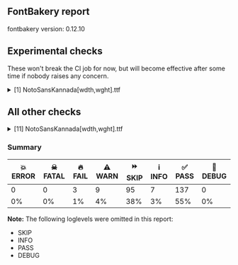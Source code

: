 ## FontBakery report

fontbakery version: 0.12.10



## Experimental checks

These won't break the CI job for now, but will become effective after some time if nobody raises any concern.


<details><summary>[1] NotoSansKannada[wdth,wght].ttf</summary>
<div>
<details>
    <summary>🔥 <b>FAIL</b> Checking that the typoAscender exceeds the yMax of the /Agrave. <a href="https://fontbakery.readthedocs.io/en/stable/fontbakery/checks/universal.metrics.html#"></a></summary>
    <div>







* 🔥 **FAIL** <p>OS/2.sTypoAscender value should be greater than 944, but got 809 instead</p>
 [code: typoAscender]



</div>
</details>
</div>
</details>




## All other checks



<details><summary>[11] NotoSansKannada[wdth,wght].ttf</summary>
<div>
<details>
    <summary>🔥 <b>FAIL</b> Check for presence of an ARTICLE.en_us.html file <a href="https://fontbakery.readthedocs.io/en/stable/fontbakery/checks/googlefonts.description.html#"></a></summary>
    <div>







* 🔥 **FAIL** <p>This is a Noto font but it lacks an ARTICLE.en_us.html file.</p>
 [code: missing-article]



* 🔥 **FAIL** <p>This is a Noto font but it lacks a DESCRIPTION.en_us.html file.</p>
 [code: missing-description]



</div>
</details>

<details>
    <summary>🔥 <b>FAIL</b> Ensure dotted circle glyph is present and can attach marks. <a href="https://fontbakery.readthedocs.io/en/stable/fontbakery/checks/shaping.html#"></a></summary>
    <div>







* 🔥 **FAIL** <p>The following glyphs could not be attached to the dotted circle glyph:</p>
<pre><code>- acutecomb

- candrabinduknda

- gravecomb

- nuktaknda

- tildecomb

- uni0302

- uni0304

- uni0306

- uni0307

- uni0308

- uni030A

- uni030B

- uni030C

- uni0326

- uni0327

- uni0328

- uni0951

- uni0952

- uni1CD0

- uni1CD2

- uni1CDA

- uni1CF4
</code></pre>
 [code: unattached-dotted-circle-marks]



</div>
</details>

<details>
    <summary>⚠️ <b>WARN</b> Check glyphs in mark glyph class are non-spacing. <a href="https://fontbakery.readthedocs.io/en/stable/fontbakery/checks/opentype.gdef.html#"></a></summary>
    <div>







* ⚠️ **WARN** <p>The following spacing glyphs may be in the GDEF mark glyph class by mistake:
aavowelsignaltknda (unencoded), aavowelsignknda (U+0CBE), anusvaraaboverightknda (U+0CF3), auvowelsignknda (U+0CCC), basubscriptUIknda (unencoded), basubscriptaltUIknda (unencoded), basubscriptaltknda (unencoded), basubscriptknda (unencoded), basubscriptrightUIknda (unencoded), basubscriptrightknda (unencoded), baviramaknda (unencoded), bharasubscriptUIknda (unencoded), bharasubscriptaltUIknda (unencoded), bharasubscriptaltknda (unencoded), bharasubscriptknda (unencoded), bhasubscriptUIknda (unencoded), bhasubscriptaltUIknda (unencoded), bhasubscriptaltknda (unencoded), bhasubscriptknda (unencoded), bhasubscriptrightUIknda (unencoded), bhasubscriptrightknda (unencoded), casubscriptUIknda (unencoded), casubscriptaltUIknda (unencoded), casubscriptaltknda (unencoded), casubscriptknda (unencoded), chasubscriptUIknda (unencoded), chasubscriptaltUIknda (unencoded), chasubscriptaltknda (unencoded), chasubscriptknda (unencoded), darasubscriptUIknda (unencoded), darasubscriptaltUIknda (unencoded), darasubscriptaltknda (unencoded), darasubscriptknda (unencoded), dasubscriptUIknda (unencoded), dasubscriptaltUIknda (unencoded), dasubscriptaltknda (unencoded), dasubscriptknda (unencoded), ddarasubscriptUIknda (unencoded), ddarasubscriptaltUIknda (unencoded), ddarasubscriptaltknda (unencoded), ddarasubscriptknda (unencoded), ddasubscriptUIknda (unencoded), ddasubscriptaltUIknda (unencoded), ddasubscriptaltknda (unencoded), ddasubscriptknda (unencoded), ddhasubscriptUIknda (unencoded), ddhasubscriptaltUIknda (unencoded), ddhasubscriptaltknda (unencoded), ddhasubscriptknda (unencoded), dhasubscriptUIknda (unencoded), dhasubscriptaltUIknda (unencoded), dhasubscriptaltknda (unencoded), dhasubscriptknda (unencoded), evowelsignaltknda (unencoded), fasubscriptUIknda (unencoded), fasubscriptaltUIknda (unencoded), fasubscriptaltknda (unencoded), fasubscriptknda (unencoded), garasubscriptUIknda (unencoded), garasubscriptaltUIknda (unencoded), garasubscriptaltknda (unencoded), garasubscriptknda (unencoded), gasubscriptUIknda (unencoded), gasubscriptaltUIknda (unencoded), gasubscriptaltknda (unencoded), gasubscriptknda (unencoded), ghasubscriptUIknda (unencoded), ghasubscriptaltUIknda (unencoded), ghasubscriptaltknda (unencoded), ghasubscriptknda (unencoded), hasubscriptUIknda (unencoded), hasubscriptaltUIknda (unencoded), hasubscriptaltknda (unencoded), hasubscriptknda (unencoded), iivowelsignknda (U+0CC0), ivowelsignknda (U+0CBF), januktasubscriptUIknda (unencoded), januktasubscriptaltUIknda (unencoded), januktasubscriptaltknda (unencoded), januktasubscriptknda (unencoded), jasubscriptUIknda (unencoded), jasubscriptaltUIknda (unencoded), jasubscriptaltknda (unencoded), jasubscriptknda (unencoded), jhasubscriptUIknda (unencoded), jhasubscriptaltUIknda (unencoded), jhasubscriptaltknda (unencoded), jhasubscriptknda (unencoded), karasubscriptUIknda (unencoded), karasubscriptaltUIknda (unencoded), karasubscriptaltknda (unencoded), karasubscriptknda (unencoded), kasubscriptUIknda (unencoded), kasubscriptaltUIknda (unencoded), kasubscriptaltknda (unencoded), kasubscriptknda (unencoded), khasubscriptUIknda (unencoded), khasubscriptaltUIknda (unencoded), khasubscriptaltknda (unencoded), khasubscriptknda (unencoded), lasubscriptUIknda (unencoded), lasubscriptaltUIknda (unencoded), lasubscriptaltknda (unencoded), lasubscriptknda (unencoded), lengthmarkknda (U+0CD5), llasubscriptUIknda (unencoded), llasubscriptaltUIknda (unencoded), llasubscriptaltknda (unencoded), llasubscriptknda (unencoded), masubscriptUIknda (unencoded), masubscriptaltUIknda (unencoded), masubscriptaltknda (unencoded), masubscriptknda (unencoded), mayasubscriptUIknda (unencoded), mayasubscriptaltUIknda (unencoded), mayasubscriptaltknda (unencoded), mayasubscriptknda (unencoded), nasubscriptUIknda (unencoded), nasubscriptaltUIknda (unencoded), nasubscriptaltknda (unencoded), nasubscriptknda (unencoded), nasubscriptrightUIknda (unencoded), nasubscriptrightknda (unencoded), ngasubscriptUIknda (unencoded), ngasubscriptaltUIknda (unencoded), ngasubscriptaltknda (unencoded), ngasubscriptknda (unencoded), nnasubscriptUIknda (unencoded), nnasubscriptaltUIknda (unencoded), nnasubscriptaltknda (unencoded), nnasubscriptknda (unencoded), nnasubscriptrightUIknda (unencoded), nnasubscriptrightknda (unencoded), nyasubscriptUIknda (unencoded), nyasubscriptaltUIknda (unencoded), nyasubscriptaltknda (unencoded), nyasubscriptknda (unencoded), parasubscriptUIknda (unencoded), parasubscriptaltUIknda (unencoded), parasubscriptaltknda (unencoded), parasubscriptknda (unencoded), pasubscriptUIknda (unencoded), pasubscriptaltUIknda (unencoded), pasubscriptaltknda (unencoded), pasubscriptknda (unencoded), phanuktasubscriptUIknda (unencoded), phanuktasubscriptaltUIknda (unencoded), phanuktasubscriptaltknda (unencoded), phanuktasubscriptknda (unencoded), phasubscriptUIknda (unencoded), phasubscriptaltUIknda (unencoded), phasubscriptaltknda (unencoded), phasubscriptknda (unencoded), rasubscriptUIknda (unencoded), rasubscriptaltUIknda (unencoded), rasubscriptaltknda (unencoded), rasubscriptknda (unencoded), rrasubscriptUIknda (unencoded), rrasubscriptaltUIknda (unencoded), rrasubscriptaltknda (unencoded), rrasubscriptknda (unencoded), sasubscriptUIknda (unencoded), sasubscriptaltUIknda (unencoded), sasubscriptaltknda (unencoded), sasubscriptknda (unencoded), shasubscriptUIknda (unencoded), shasubscriptaltUIknda (unencoded), shasubscriptaltknda (unencoded), shasubscriptknda (unencoded), ssasubscriptUIknda (unencoded), ssasubscriptaltUIknda (unencoded), ssasubscriptaltknda (unencoded), ssasubscriptknda (unencoded), ssasubscriptrightUIknda (unencoded), ssasubscriptrightknda (unencoded), tarasubscriptUIknda (unencoded), tarasubscriptaltUIknda (unencoded), tarasubscriptaltknda (unencoded), tarasubscriptknda (unencoded), tasubscriptUIknda (unencoded), tasubscriptaltUIknda (unencoded), tasubscriptaltknda (unencoded), tasubscriptknda (unencoded), tayasubscriptUIknda (unencoded), tayasubscriptaltUIknda (unencoded), tayasubscriptaltknda (unencoded), tayasubscriptknda (unencoded), thasubscriptUIknda (unencoded), thasubscriptaltUIknda (unencoded), thasubscriptaltknda (unencoded), thasubscriptknda (unencoded), ttarasubscriptUIknda (unencoded), ttarasubscriptaltUIknda (unencoded), ttarasubscriptaltknda (unencoded), ttarasubscriptknda (unencoded), ttasubscriptUIknda (unencoded), ttasubscriptaltUIknda (unencoded), ttasubscriptaltknda (unencoded), ttasubscriptknda (unencoded), tthasubscriptUIknda (unencoded), tthasubscriptaltUIknda (unencoded), tthasubscriptaltknda (unencoded), tthasubscriptknda (unencoded), uuvowelsignalt2knda (unencoded), uuvowelsignaltknda (unencoded), uuvowelsignknda (U+0CC2), uuvowelsignlaknda (unencoded), uvowelsignalt2knda (unencoded), uvowelsignaltknda (unencoded), uvowelsignknda (U+0CC1), uvowelsignlaknda (unencoded), vasubscriptUIknda (unencoded), vasubscriptaltUIknda (unencoded), vasubscriptaltknda (unencoded), vasubscriptknda (unencoded), visargaknda (U+0C83), yasubscriptUIknda (unencoded), yasubscriptaltUIknda (unencoded), yasubscriptaltknda (unencoded) and yasubscriptknda (unencoded)</p>
 [code: spacing-mark-glyphs]



</div>
</details>

<details>
    <summary>⚠️ <b>WARN</b> Check mark characters are in GDEF mark glyph class. <a href="https://fontbakery.readthedocs.io/en/stable/fontbakery/checks/opentype.gdef.html#"></a></summary>
    <div>







* ⚠️ **WARN** <p>The following mark characters could be in the GDEF mark glyph class:
llvocalicvowelsignknda (U+0CE3), lvocalicvowelsignknda (U+0CE2) and viramaknda (U+0CCD)</p>
 [code: mark-chars]



</div>
</details>

<details>
    <summary>⚠️ <b>WARN</b> Check GDEF mark glyph class doesn't have characters that are not marks. <a href="https://fontbakery.readthedocs.io/en/stable/fontbakery/checks/opentype.gdef.html#"></a></summary>
    <div>







* ⚠️ **WARN** <p>The following non-mark characters should not be in the GDEF mark glyph class:
U+0C83, U+0CBE, U+0CC0, U+0CC1, U+0CC2, U+0CC8, U+0CCA, U+0CCB, U+0CD5 and U+0CF3</p>
 [code: non-mark-chars]



</div>
</details>

<details>
    <summary>⚠️ <b>WARN</b> Does the font contain a soft hyphen? <a href="https://fontbakery.readthedocs.io/en/stable/fontbakery/checks/universal.glyphset.html#"></a></summary>
    <div>







* ⚠️ **WARN** <p>This font has a 'Soft Hyphen' character.</p>
 [code: softhyphen]



</div>
</details>

<details>
    <summary>⚠️ <b>WARN</b> Check font contains no unreachable glyphs <a href="https://fontbakery.readthedocs.io/en/stable/fontbakery/checks/universal.glyphset.html#"></a></summary>
    <div>







* ⚠️ **WARN** <p>The following glyphs could not be reached by codepoint or substitution rules:</p>
<pre><code>- ailengthmarkUIknda

- ailengthmarkaltUIknda

- aivowelsignUIknda

- backslash.UIknda

- bar.UIknda

- basubscriptUIknda

- basubscriptaltUIknda

- basubscriptrightUIknda

- bharasubscriptUIknda

- bharasubscriptaltUIknda

- bhasubscriptUIknda

- bhasubscriptaltUIknda

- bhasubscriptrightUIknda

- braceleft.UIknda

- braceright.UIknda

- bracketleft.UIknda

- bracketright.UIknda

- casubscriptUIknda

- casubscriptaltUIknda

- casubscriptrightUIknda

- chasubscriptUIknda

- chasubscriptaltUIknda

- chasubscriptrightUIknda

- darasubscriptUIknda

- darasubscriptaltUIknda

- dasubscriptUIknda

- dasubscriptaltUIknda

- dasubscriptrightUIknda

- ddarasubscriptUIknda

- ddarasubscriptaltUIknda

- ddasubscriptUIknda

- ddasubscriptaltUIknda

- ddasubscriptrightUIknda

- ddhasubscriptUIknda

- ddhasubscriptaltUIknda

- ddhasubscriptrightUIknda

- dhasubscriptUIknda

- dhasubscriptaltUIknda

- dhasubscriptrightUIknda

- fasubscriptUIknda

- fasubscriptaltUIknda

- fasubscriptrightUIknda

- garasubscriptUIknda

- garasubscriptaltUIknda

- gasubscriptUIknda

- gasubscriptaltUIknda

- gasubscriptrightUIknda

- ghasubscriptUIknda

- ghasubscriptaltUIknda

- ghasubscriptrightUIknda

- hasubscriptUIknda

- hasubscriptaltUIknda

- hasubscriptrightUIknda

- januktasubscriptUIknda

- januktasubscriptaltUIknda

- januktasubscriptrightUIknda

- janyaUIknda

- janyanocrestUIknda

- janyaviramaUIknda

- janyevowelUIknda

- janyivowelUIknda

- jasubscriptUIknda

- jasubscriptaltUIknda

- jasubscriptrightUIknda

- jhasubscriptUIknda

- jhasubscriptaltUIknda

- jhasubscriptrightUIknda

- karasubscriptUIknda

- karasubscriptaltUIknda

- kassaUIknda

- kassanocrestUIknda

- kassaviramaUIknda

- kassevowelUIknda

- kassivowelUIknda

- kasubscriptUIknda

- kasubscriptaltUIknda

- kasubscriptrightUIknda

- khasubscriptUIknda

- khasubscriptaltUIknda

- khasubscriptrightUIknda

- lasubscriptUIknda

- lasubscriptaltUIknda

- lasubscriptrightUIknda

- llasubscriptUIknda

- llasubscriptaltUIknda

- llasubscriptrightUIknda

- llvocalicvowelsignUIknda

- llvocalicvowelsignaltUIknda

- lvocalicvowelsignUIknda

- lvocalicvowelsignaltUIknda

- masubscriptUIknda

- masubscriptaltUIknda

- masubscriptlengthmarkUIknda

- masubscriptlengthmarkaltUIknda

- masubscriptrightUIknda

- masubscriptrvocalicUIknda

- masubscriptrvocalicaltUIknda

- mayasubscriptUIknda

- mayasubscriptaltUIknda

- nasubscriptUIknda

- nasubscriptaltUIknda

- nasubscriptrightUIknda

- ngasubscriptUIknda

- ngasubscriptaltUIknda

- ngasubscriptrightUIknda

- nnasubscriptUIknda

- nnasubscriptaltUIknda

- nnasubscriptrightUIknda

- nyasubscriptUIknda

- nyasubscriptaltUIknda

- nyasubscriptrightUIknda

- parasubscriptUIknda

- parasubscriptaltUIknda

- parenleft.UIknda

- parenright.UIknda

- pasubscriptUIknda

- pasubscriptaltUIknda

- pasubscriptrightUIknda

- phanuktasubscriptUIknda

- phanuktasubscriptaltUIknda

- phanuktasubscriptrightUIknda

- phasubscriptUIknda

- phasubscriptaltUIknda

- phasubscriptrightUIknda

- question

- rasubscriptUIknda

- rasubscriptaltUIknda

- rasubscriptlengthmarkUIknda

- rasubscriptlengthmarkaltUIknda

- rasubscriptrightUIknda

- rrasubscriptUIknda

- rrasubscriptaltUIknda

- rrasubscriptrightUIknda

- rrvocalicvowelsignUIknda

- rrvocalicvowelsignaltUIknda

- rvocalicvowelsignUIknda

- rvocalicvowelsignaltUIknda

- sasubscriptUIknda

- sasubscriptaltUIknda

- sasubscriptrightUIknda

- shasubscriptUIknda

- shasubscriptaltUIknda

- shasubscriptrightUIknda

- slash.UIknda

- ssasubscriptUIknda

- ssasubscriptaltUIknda

- ssasubscriptrightUIknda

- tarasubscriptUIknda

- tarasubscriptaltUIknda

- tasubscriptUIknda

- tasubscriptaltUIknda

- tasubscriptlengthmarkUIknda

- tasubscriptlengthmarkaltUIknda

- tasubscriptrightUIknda

- tasubscriptrvocalicUIknda

- tasubscriptrvocalicaltUIknda

- tayasubscriptUIknda

- tayasubscriptaltUIknda

- thasubscriptUIknda

- thasubscriptaltUIknda

- thasubscriptrightUIknda

- ttarasubscriptUIknda

- ttarasubscriptaltUIknda

- ttasubscriptUIknda

- ttasubscriptaltUIknda

- ttasubscriptrightUIknda

- tthasubscriptUIknda

- tthasubscriptaltUIknda

- tthasubscriptrightUIknda

- vasubscriptUIknda

- vasubscriptaltUIknda

- vasubscriptrightUIknda

- yasubscriptUIknda

- yasubscriptaltUIknda

- yasubscriptrightUIknda
</code></pre>
 [code: unreachable-glyphs]



</div>
</details>

<details>
    <summary>⚠️ <b>WARN</b> Validate size, and resolution of article images, and ensure article page has minimum length and includes visual assets. <a href="https://fontbakery.readthedocs.io/en/stable/fontbakery/checks/googlefonts.article.html#"></a></summary>
    <div>







* ⚠️ **WARN** <p>Family metadata at fonts/NotoSansKannada/googlefonts/variable-ttf does not have an article.</p>
 [code: lacks-article]



</div>
</details>

<details>
    <summary>⚠️ <b>WARN</b> Check for codepoints not covered by METADATA subsets. <a href="https://fontbakery.readthedocs.io/en/stable/fontbakery/checks/googlefonts.subsets.html#"></a></summary>
    <div>







* ⚠️ **WARN** <p>The following codepoints supported by the font are not covered by
any subsets defined in the font's metadata file, and will never
be served. You can solve this by either manually adding additional
subset declarations to METADATA.pb, or by editing the glyphset
definitions.</p>
<ul>
<li>U+02C7 CARON: try adding one of: yi, canadian-aboriginal, tifinagh</li>
<li>U+02C9 MODIFIER LETTER MACRON: not included in any glyphset definition</li>
<li>U+02D8 BREVE: try adding one of: yi, canadian-aboriginal</li>
<li>U+02D9 DOT ABOVE: try adding one of: yi, canadian-aboriginal</li>
<li>U+02DB OGONEK: try adding one of: yi, canadian-aboriginal</li>
<li>U+02DD DOUBLE ACUTE ACCENT: not included in any glyphset definition</li>
<li>U+0302 COMBINING CIRCUMFLEX ACCENT: try adding one of: math, coptic, cherokee, tifinagh</li>
<li>U+0306 COMBINING BREVE: try adding one of: tifinagh, old-permic</li>
<li>U+0307 COMBINING DOT ABOVE: try adding one of: canadian-aboriginal, coptic, tai-le, old-permic, syriac, tifinagh, math, malayalam</li>
<li>U+030A COMBINING RING ABOVE: try adding syriac</li>
<li>U+030B COMBINING DOUBLE ACUTE ACCENT: try adding one of: osage, cherokee</li>
<li>U+030C COMBINING CARON: try adding one of: tai-le, cherokee</li>
<li>U+0326 COMBINING COMMA BELOW: not included in any glyphset definition</li>
<li>U+0327 COMBINING CEDILLA: not included in any glyphset definition</li>
<li>U+0328 COMBINING OGONEK: not included in any glyphset definition</li>
<li>U+1CF5 VEDIC SIGN JIHVAMULIYA: try adding one of: devanagari, bengali</li>
<li>U+2010 HYPHEN: try adding one of: kaithi, cham, kharoshthi, syloti-nagri, coptic, arabic, sora-sompeng, lisu, armenian, kayah-li, hebrew, sundanese, yi</li>
</ul>
<p>Or you can add the above codepoints to one of the subsets supported by the font: <code>kannada</code>, <code>latin</code>, <code>latin-ext</code></p>
 [code: unreachable-subsetting]



</div>
</details>

<details>
    <summary>⚠️ <b>WARN</b> Ensure soft_dotted characters lose their dot when combined with marks that replace the dot. <a href="https://fontbakery.readthedocs.io/en/stable/fontbakery/checks/shaping.html#"></a></summary>
    <div>







* ⚠️ **WARN** <p>The dot of soft dotted characters used in orthographies <em>must</em> disappear in the following strings: į̀ į́ į̂ į̃ į̄ į̌</p>
<p>The dot of soft dotted characters <em>should</em> disappear in other cases, for example: į̆ į̇ į̈ į̊ į̋ į̦̀ į̦́ į̦̂ į̦̃ į̦̄ į̦̆ į̦̇ į̦̈ į̦̊ į̦̋ į̦̌ į̧̀ į̧́ į̧̂ į̧̃</p>
<p>Your font fully covers the following languages that require the soft-dotted feature: Lithuanian (Latn, 2,357,094 speakers), Dutch (Latn, 31,709,104 speakers).</p>
<p>Your font does <em>not</em> cover the following languages that require the soft-dotted feature: Dan (Latn, 1,099,244 speakers), Bete-Bendi (Latn, 100,000 speakers), Mango (Latn, 77,000 speakers), Dii (Latn, 71,000 speakers), Nateni (Latn, 100,000 speakers), Ekpeye (Latn, 226,000 speakers), Aghem (Latn, 38,843 speakers), Koonzime (Latn, 40,000 speakers), Fur (Latn, 1,230,163 speakers), Ukrainian (Cyrl, 29,273,587 speakers), Cicipu (Latn, 44,000 speakers), Yala (Latn, 200,000 speakers), Southern Kisi (Latn, 360,000 speakers), Avokaya (Latn, 100,000 speakers), Gulay (Latn, 250,478 speakers), Kpelle, Guinea (Latn, 622,000 speakers), Basaa (Latn, 332,940 speakers), Mundani (Latn, 34,000 speakers), South Central Banda (Latn, 244,000 speakers), Sar (Latn, 500,000 speakers), Zapotec (Latn, 490,000 speakers), Nzakara (Latn, 50,000 speakers), Belarusian (Cyrl, 10,064,517 speakers), Navajo (Latn, 166,319 speakers), Ebira (Latn, 2,200,000 speakers), Kom (Latn, 360,685 speakers), Ejagham (Latn, 120,000 speakers), Ngbaka (Latn, 1,020,000 speakers), Makaa (Latn, 221,000 speakers), Igbo (Latn, 27,823,640 speakers), Ijo, Southeast (Latn, 2,471,000 speakers), Mfumte (Latn, 79,000 speakers), Vute (Latn, 21,000 speakers), Bafut (Latn, 158,146 speakers), Lugbara (Latn, 2,200,000 speakers), Ma’di (Latn, 584,000 speakers).</p>
 [code: soft-dotted]



</div>
</details>

<details>
    <summary>⚠️ <b>WARN</b> Ensure fonts have ScriptLangTags declared on the 'meta' table. <a href="https://fontbakery.readthedocs.io/en/stable/fontbakery/checks/googlefonts.meta.html#"></a></summary>
    <div>







* ⚠️ **WARN** <p>This font file does not have a 'meta' table.</p>
 [code: lacks-meta-table]



</div>
</details>
</div>
</details>




### Summary

| 💥 ERROR | ☠ FATAL | 🔥 FAIL | ⚠️ WARN | ⏩ SKIP | ℹ️ INFO | ✅ PASS | 🔎 DEBUG | 
| ---|---|---|---|---|---|---|---|
| 0 | 0 | 3 | 9 | 95 | 7 | 137 | 0 | 
| 0% | 0% | 1% | 4% | 38% | 3% | 55% | 0% | 



**Note:** The following loglevels were omitted in this report:


* SKIP
* INFO
* PASS
* DEBUG
